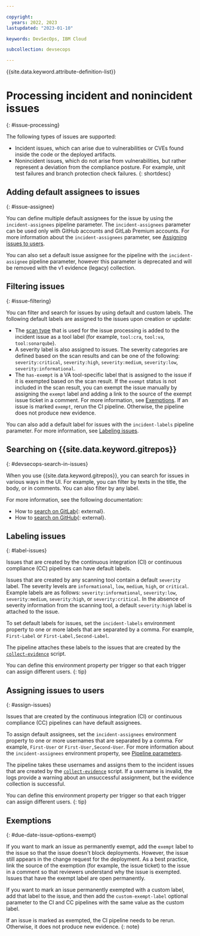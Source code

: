 ```yaml
---

copyright:
  years: 2022, 2023
lastupdated: "2023-01-10"

keywords: DevSecOps, IBM Cloud

subcollection: devsecops

---
```


{{site.data.keyword.attribute-definition-list}}

# Processing incident and nonincident issues
{: #issue-processing}


The following types of issues are supported:

* Incident issues, which can arise due to vulnerabilities or CVEs found inside the code or the deployed artifacts.
* Nonincident issues, which do not arise from vulnerabilities, but rather represent a deviation from the compliance posture. For example, unit test failures and branch protection check failures. 
{: shortdesc}

## Adding default assignees to issues
{: #issue-assignee}

You can define multiple default assignees for the issue by using the `incident-assignees` pipeline parameter. The `incident-assignees` parameter can be used only with GitHub accounts and GitLab Premium accounts. For more information about the `incident-assignees` parameter, see [Assigning issues to users](#assign-issues).

You can also set a default issue assignee for the pipeline with the `incident-assignee` pipeline parameter, however this parameter is deprecated and will be removed with the v1 evidence (legacy) collection.

## Filtering issues
{: #issue-filtering}

You can filter and search for issues by using default and custom labels. The following default labels are assigned to the issues upon creation or update:
- The [scan type](/docs/devsecops?topic=devsecops-incident-issues#due-date-supported-tools) that is used for the issue processing is added to the incident issue as a tool label (for example, `tool:cra`, `tool:va`, `tool:sonarqube`).
- A severity label is also assigned to issues. The severity categories are defined based on the scan results and can be one of the following: `severity:critical`, `severity:high`, `severity:medium`, `severity:low`, `severity:informational`.
- The `has-exempt` is a VA tool-specific label that is assigned to the issue if it is exempted based on the scan result. If the `exempt` status is not included in the scan result, you can exempt the issue manually by assigning the `exempt` label and adding a link to the source of the exempt issue ticket in a comment. For more information, see [Exemptions](#due-date-issue-options-exempt). If an issue is marked `exempt`, rerun the CI pipeline. Otherwise, the pipeline does not produce new evidence.

You can also add a default label for issues with the `incident-labels` pipeline parameter. For more information, see [Labeling issues](#label-issues).

## Searching on {{site.data.keyword.gitrepos}}
{: #devsecops-search-in-issues}

When you use {{site.data.keyword.gitrepos}}, you can search for issues in various ways in the UI. For example, you can filter by texts in the title, the body, or in comments. You can also filter by any label.

For more information, see the following documentation:
- How to [search on GitLab](https://docs.gitlab.com/ee/user/search/#search-issues-and-merge-requests){: external}.
- How to [search on GitHub](https://docs.github.com/en/search-github/searching-on-github/searching-issues-and-pull-requests){: external}.

## Labeling issues
{: #label-issues}

Issues that are created by the continuous integration (CI) or continuous compliance (CC) pipelines can have default labels.

Issues that are created by any scanning tool contain a default `severity` label. The severity levels are `informational`, `low`, `medium`, `high`, or `critical`. Example labels are as follows: `severity:informational`, `severity:low`, `severity:medium`, `severity:high`, or `severity:critical`. In the absence of severity information from the scanning tool, a default `severity:high` label is attached to the issue.

To set default labels for issues, set the `incident-labels` environment property to one or more labels that are separated by a comma. For example, `First-Label` or `First-Label,Second-Label`.

The pipeline attaches these labels to the issues that are created by the [`collect-evidence`](/docs/devsecops?topic=devsecops-devsecops-collect-evidence) script.

You can define this environment property per trigger so that each trigger can assign different users.
{: tip}

## Assigning issues to users
{: #assign-issues}

Issues that are created by the continuous integration (CI) or continuous compliance (CC) pipelines can have default assignees.

To assign default assignees, set the `incident-assignees` environment property to one or more usernames that are separated by a comma. For example, `First-User` or `First-User,Second-User`. For more information about the `incident-assignees` environment property, see [Pipeline parameters](/docs/devsecops?topic=devsecops-cd-devsecops-pipeline-parm).

The pipeline takes these usernames and assigns them to the incident issues that are created by the [`collect-evidence`](/docs/devsecops?topic=devsecops-devsecops-collect-evidence) script. If a username is invalid, the logs provide a warning about an unsuccessful assignment, but the evidence collection is successful.

You can define this environment property per trigger so that each trigger can assign different users.
{: tip}

## Exemptions
{: #due-date-issue-options-exempt}

If you want to mark an issue as permanently exempt, add the `exempt` label to the issue so that the issue doesn't block deployments. However, the issue still appears in the change request for the deployment. As a best practice, link the source of the exemption (for example, the issue ticket) to the issue in a comment so that reviewers understand why the issue is exempted. Issues that have the exempt label are open permanently.

If you want to mark an issue permanently exempted with a custom label, add that label to the issue, and then add the `custom-exempt-label` optional parameter to the CI and CC pipelines with the same value as the custom label.

If an issue is marked as exempted, the CI pipeline needs to be rerun. Otherwise, it does not produce new evidence.
{: note}
